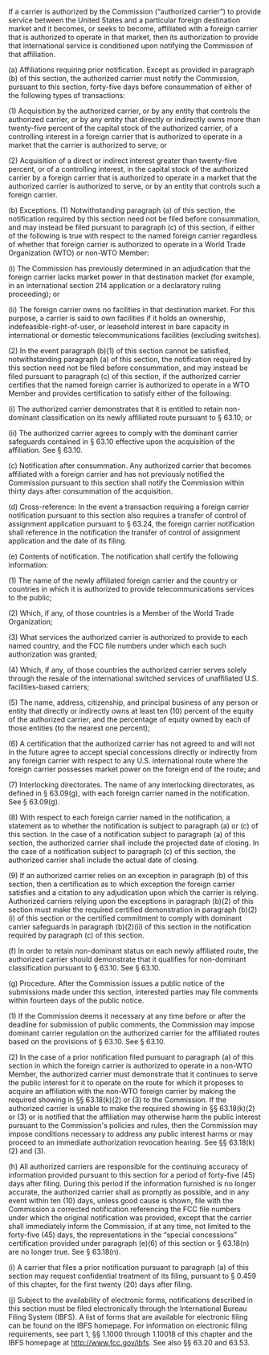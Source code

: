 If a carrier is authorized by the Commission (“authorized carrier”) to provide service between the United States and a particular foreign destination market and it becomes, or seeks to become, affiliated with a foreign carrier that is authorized to operate in that market, then its authorization to provide that international service is conditioned upon notifying the Commission of that affiliation.

(a) Affiliations requiring prior notification. Except as provided in paragraph (b) of this section, the authorized carrier must notify the Commission, pursuant to this section, forty-five days before consummation of either of the following types of transactions:

(1) Acquisition by the authorized carrier, or by any entity that controls the authorized carrier, or by any entity that directly or indirectly owns more than twenty-five percent of the capital stock of the authorized carrier, of a controlling interest in a foreign carrier that is authorized to operate in a market that the carrier is authorized to serve; or

(2) Acquisition of a direct or indirect interest greater than twenty-five percent, or of a controlling interest, in the capital stock of the authorized carrier by a foreign carrier that is authorized to operate in a market that the authorized carrier is authorized to serve, or by an entity that controls such a foreign carrier.

(b) Exceptions. (1) Notwithstanding paragraph (a) of this section, the notification required by this section need not be filed before consummation, and may instead be filed pursuant to paragraph (c) of this section, if either of the following is true with respect to the named foreign carrier regardless of whether that foreign carrier is authorized to operate in a World Trade Organization (WTO) or non-WTO Member:

(i) The Commission has previously determined in an adjudication that the foreign carrier lacks market power in that destination market (for example, in an international section 214 application or a declaratory ruling proceeding); or

(ii) The foreign carrier owns no facilities in that destination market. For this purpose, a carrier is said to own facilities if it holds an ownership, indefeasible-right-of-user, or leasehold interest in bare capacity in international or domestic telecommunications facilities (excluding switches).

(2) In the event paragraph (b)(1) of this section cannot be satisfied, notwithstanding paragraph (a) of this section, the notification required by this section need not be filed before consummation, and may instead be filed pursuant to paragraph (c) of this section, if the authorized carrier certifies that the named foreign carrier is authorized to operate in a WTO Member and provides certification to satisfy either of the following:

(i) The authorized carrier demonstrates that it is entitled to retain non-dominant classification on its newly affiliated route pursuant to § 63.10; or

(ii) The authorized carrier agrees to comply with the dominant carrier safeguards contained in § 63.10 effective upon the acquisition of the affiliation. See § 63.10.

(c) Notification after consummation. Any authorized carrier that becomes affiliated with a foreign carrier and has not previously notified the Commission pursuant to this section shall notify the Commission within thirty days after consummation of the acquisition.
                                    

(d) Cross-reference: In the event a transaction requiring a foreign carrier notification pursuant to this section also requires a transfer of control of assignment application pursuant to § 63.24, the foreign carrier notification shall reference in the notification the transfer of control of assignment application and the date of its filing.

(e) Contents of notification. The notification shall certify the following information:

(1) The name of the newly affiliated foreign carrier and the country or countries in which it is authorized to provide telecommunications services to the public;

(2) Which, if any, of those countries is a Member of the World Trade Organization;

(3) What services the authorized carrier is authorized to provide to each named country, and the FCC file numbers under which each such authorization was granted;

(4) Which, if any, of those countries the authorized carrier serves solely through the resale of the international switched services of unaffiliated U.S. facilities-based carriers;

(5) The name, address, citizenship, and principal business of any person or entity that directly or indirectly owns at least ten (10) percent of the equity of the authorized carrier, and the percentage of equity owned by each of those entities (to the nearest one percent);

(6) A certification that the authorized carrier has not agreed to and will not in the future agree to accept special concessions directly or indirectly from any foreign carrier with respect to any U.S. international route where the foreign carrier possesses market power on the foreign end of the route; and

(7) Interlocking directorates. The name of any interlocking directorates, as defined in § 63.09(g), with each foreign carrier named in the notification. See § 63.09(g).

(8) With respect to each foreign carrier named in the notification, a statement as to whether the notification is subject to paragraph (a) or (c) of this section. In the case of a notification subject to paragraph (a) of this section, the authorized carrier shall include the projected date of closing. In the case of a notification subject to paragraph (c) of this section, the authorized carrier shall include the actual date of closing.

(9) If an authorized carrier relies on an exception in paragraph (b) of this section, then a certification as to which exception the foreign carrier satisfies and a citation to any adjudication upon which the carrier is relying. Authorized carriers relying upon the exceptions in paragraph (b)(2) of this section must make the required certified demonstration in paragraph (b)(2)(i) of this section or the certified commitment to comply with dominant carrier safeguards in paragraph (b)(2)(ii) of this section in the notification required by paragraph (c) of this section.

(f) In order to retain non-dominant status on each newly affiliated route, the authorized carrier should demonstrate that it qualifies for non-dominant classification pursuant to § 63.10. See § 63.10.

(g) Procedure. After the Commission issues a public notice of the submissions made under this section, interested parties may file comments within fourteen days of the public notice.

(1) If the Commission deems it necessary at any time before or after the deadline for submission of public comments, the Commission may impose dominant carrier regulation on the authorized carrier for the affiliated routes based on the provisions of § 63.10. See § 63.10.

(2) In the case of a prior notification filed pursuant to paragraph (a) of this section in which the foreign carrier is authorized to operate in a non-WTO Member, the authorized carrier must demonstrate that it continues to serve the public interest for it to operate on the route for which it proposes to acquire an affiliation with the non-WTO foreign carrier by making the required showing in §§ 63.18(k)(2) or (3) to the Commission. If the authorized carrier is unable to make the required showing in §§ 63.18(k)(2) or (3) or is notified that the affiliation may otherwise harm the public interest pursuant to the Commission's policies and rules, then the Commission may impose conditions necessary to address any public interest harms or may proceed to an immediate authorization revocation hearing. See §§ 63.18(k)(2) and (3).

(h) All authorized carriers are responsible for the continuing accuracy of information provided pursuant to this section for a period of forty-five (45) days after filing. During this period if the information furnished is no longer accurate, the authorized carrier shall as promptly as possible, and in any event within ten (10) days, unless good cause is shown, file with the Commission a corrected notification referencing the FCC file numbers under which the original notification was provided, except that the carrier shall immediately inform the Commission, if at any time, not limited to the forty-five (45) days, the representations in the “special concessions” certification provided under paragraph (e)(6) of this section or § 63.18(n) are no longer true. See § 63.18(n).

(i) A carrier that files a prior notification pursuant to paragraph (a) of this section may request confidential treatment of its filing, pursuant to § 0.459 of this chapter, for the first twenty (20) days after filing.

(j) Subject to the availability of electronic forms, notifications described in this section must be filed electronically through the International Bureau Filing System (IBFS). A list of forms that are available for electronic filing can be found on the IBFS homepage. For information on electronic filing requirements, see part 1, §§ 1.1000 through 1.10018 of this chapter and the IBFS homepage at http://www.fcc.gov/ibfs. See also §§ 63.20 and 63.53.


